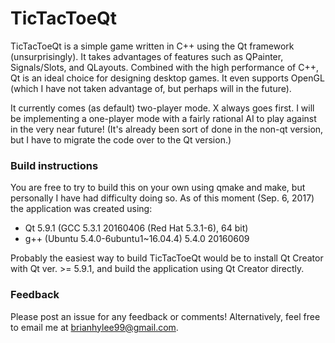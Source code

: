 # TicTacToeQt
TicTacToeQt is a simple game written in C++ using the Qt framework (unsurprisingly). It takes advantages of features such as QPainter, Signals/Slots, and QLayouts. Combined with the high performance of C++, Qt is an ideal choice for designing desktop games. It even supports OpenGL (which I have not taken advantage of, but perhaps will in the future).

It currently comes (as default) two-player mode. X always goes first. I will be implementing a one-player mode with a fairly rational AI to play against in the very near future! (It's already been sort of done in the non-qt version, but I have to migrate the code over to the Qt version.)

### Build instructions
You are free to try to build this on your own using qmake and make, but personally I have had difficulty doing so. As of this moment (Sep. 6, 2017) the application was created using:
* Qt 5.9.1 (GCC 5.3.1 20160406 (Red Hat 5.3.1-6), 64 bit)
* g++ (Ubuntu 5.4.0-6ubuntu1~16.04.4) 5.4.0 20160609

Probably the easiest way to build TicTacToeQt would be to install Qt Creator with Qt ver. >= 5.9.1, and build the application using Qt Creator directly.

### Feedback
Please post an issue for any feedback or comments! Alternatively, feel free to email me at brianhylee99@gmail.com.
